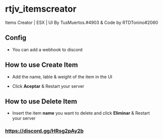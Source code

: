 # rtjv_itemscreator
Items Creator | ESX | UI By TusMuertos.#4903 &amp; Code by RTDTonino#2060

## Config

- You can add a webhook to discord

## How to use **Create Item**

- Add the name, lable & weight of the item in the UI

- Click **Aceptar** & Restart your server

## How to use **Delete Item**

- Insert the item **name** you want to delete and click **Eliminar** & Restart your server




### https://discord.gg/HRsg2pAy2b

